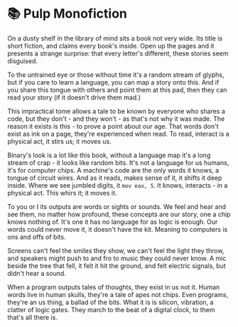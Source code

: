 # 📚 Pulp Monofiction

On a dusty shelf in the library of mind sits a book not very wide. Its title is
short fiction, and claims every book's inside. Open up the pages and it presents
a strange surprise: that every letter's different, these stories seem disguised.

To the untrained eye or those without time it's a random stream of glyphs, but
if you care to learn a language, you can map a story onto this. And if you share
this tongue with others and point them at this pad, then they can read your
story (if it doesn't drive them mad.)

This impractical tome allows a tale to be known by everyone who shares a code,
but they don't - and they won't - as that's not why it was made. The reason it
exists is this - to prove a point about our age. That words don't exist as ink
on a page, they're experienced when read. To read, interact is a physical act,
it stirs us; it moves us.

Binary's look is a lot like this book, without a language map it's a long stream
of crap - it looks like random bits. It's not a language for us humans, it's for
computer chips. A machine's code are the only words it knows, a tongue of
circuit wires. And as it reads, makes sense of it, it shifts it deep inside.
Where we see jumbled digits, it `mov eax, 5`. It knows, interacts - in a
physical act. This whirs it; it moves it.

To you or I its outputs are words or sights or sounds. We feel and hear and see
them, no matter how profound, these concepts are our story, one a chip knows
nothing of. It's one it has no language for as logic is enough. Our words could
never move it, it doesn't have the kit. Meaning to computers is ons and offs of
bits.

Screens can't feel the smiles they show, we can't feel the light they throw, and
speakers might push to and fro to music they could never know. A mic beside the
tree that fell, it felt it hit the ground, and felt electric signals, but didn't
hear a sound.  

When a program outputs tales of thoughts, they exist in us not it. Human words
live in human skulls, they're a tale of apes not chips. Even programs, they're
an us thing, a ballad of the bits. What it is is silicon, vibration, a clatter
of logic gates. They march to the beat of a digital clock, to them that's all
there is.
